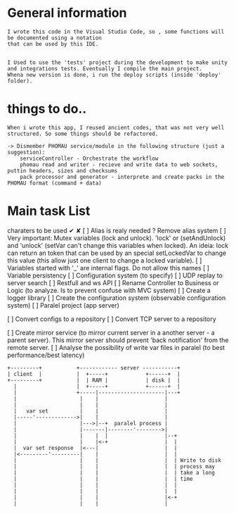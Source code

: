 # General information
    I wrote this code in the Visual Studio Code, so , some functions will be documented using a notation
    that can be used by this IDE.


    I Used to use the 'tests' project during the development to make unity and integrations tests. Eventually I compile the main project.
    Whena new version is done, i run the deploy scripts (inside 'deploy' folder).

# things to do..
    When i wrote this app, I reused ancient codes, that was not very well structured. So some things should be refactored.

    -> Dismember PHOMAU service/module in the following structure (just a suggestion):
        serviceController - Orchestrate the workflow
        phomau read and writer - recieve and write data to web sockets, puttin headers, sizes and checksums
        pack processor and generator - interprete and create packs in the PHOMAU format (command + data)


# Main task List
charaters to be used ✔ ✘
[ ] Alias is realy needed ? Remove alias system
[ ] Very important: Mutex variables (lock and unlock). 'lock' or (setAndUnlock) and 'unlock' (setVar can't change this variables when locked). An ideia: lock can return an token that can be used by an special setLockedVar to change this value (this allow just one client to change a locked variable).
[ ] Variables started with '_' are internal flags. Do not allow this names
[ ] Variable persistency
[ ] Configuration system (to specify)
[ ] UDP replay to server search
[ ] Restfull and ws API
[ ] Rename Controller to Business or Logic (to analyze. Is to prevent confuse with MVC system)
[ ] Create a logger library
[ ] Create the configuration system (observable configuration system)
[ ] Paralel project (app server)

[ ] Convert configs to a repository
[ ] Convert TCP server to a repository

[ ] Create mirror service (to mirror current server in a another server - a parent server). This mirror server should prevent 'back notification' from the remote server.
[ ] Analyse the possibility of write var files in paralel (to best performance/best latency)
```
+---------+           +------------ server -----------+
| client  |           |  +-----+            +------+  |
+---------+           |  | RAM |            | disk |  |
  |                   |  +-----+            +------+  |
  |                   +-----|---------------------|---+
  |                    |    |                     |
  |                    |    |                     |
  |   var set          |    |                     |
  |-----'------------->|    |                     |
  |                    |--->|--+  paralel process |
  |                    |-------|--------'-------->|
  |                    |    |  |                  |--+
  |                    |    |<-+                  |  |
  |  var set response  |<---|                     |  |
  |<---------'---------|    |                     |  |
  |                    |    |                     |  | Write to disk
  |                    |    |                     |  | process may
  |                    |    |                     |  | take a long
  |                    |    |                     |  | time
  |                    |    |                     |  |
  |                    |    |                     |  |
  |                    |    |                     |<-+
  |                    |    |                     |
```
